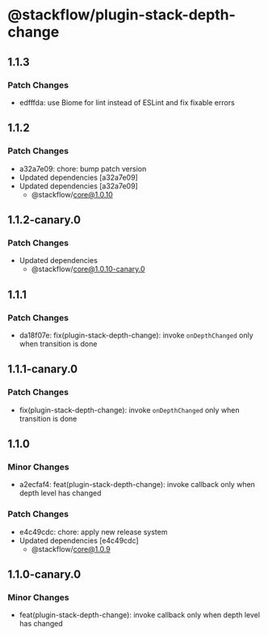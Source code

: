 # @stackflow/plugin-stack-depth-change

## 1.1.3

### Patch Changes

- edfffda: use Biome for lint instead of ESLint and fix fixable errors

## 1.1.2

### Patch Changes

- a32a7e09: chore: bump patch version
- Updated dependencies [a32a7e09]
- Updated dependencies [a32a7e09]
  - @stackflow/core@1.0.10

## 1.1.2-canary.0

### Patch Changes

- Updated dependencies
  - @stackflow/core@1.0.10-canary.0

## 1.1.1

### Patch Changes

- da18f07e: fix(plugin-stack-depth-change): invoke `onDepthChanged` only when transition is done

## 1.1.1-canary.0

### Patch Changes

- fix(plugin-stack-depth-change): invoke `onDepthChanged` only when transition is done

## 1.1.0

### Minor Changes

- a2ecfaf4: feat(plugin-stack-depth-change): invoke callback only when depth level has changed

### Patch Changes

- e4c49cdc: chore: apply new release system
- Updated dependencies [e4c49cdc]
  - @stackflow/core@1.0.9

## 1.1.0-canary.0

### Minor Changes

- feat(plugin-stack-depth-change): invoke callback only when depth level has changed
